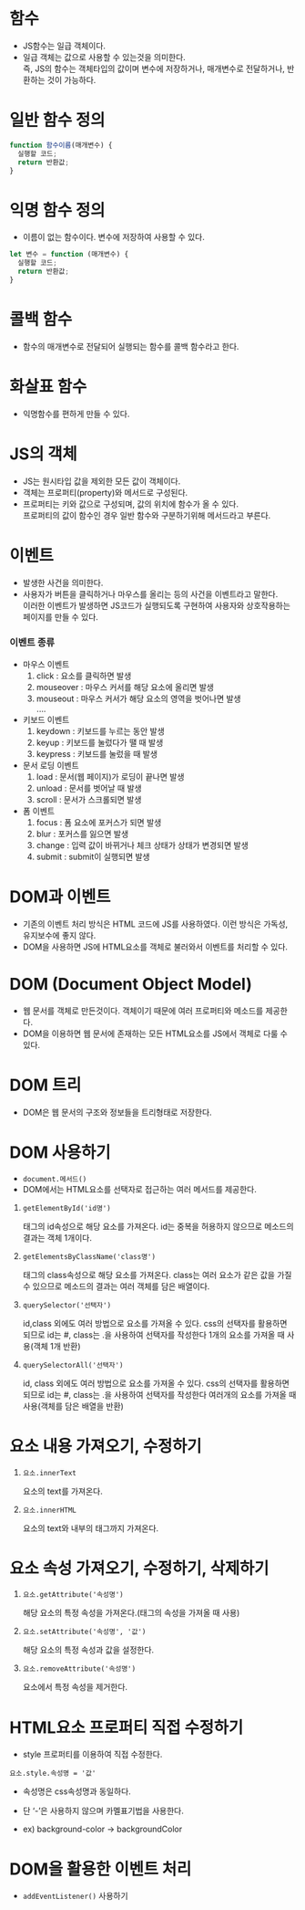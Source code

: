 # 함수

- JS함수는 일급 객체이다.
- 일급 객체는 값으로 사용할 수 있는것을 의미한다.  
  즉, JS의 함수는 객체타입의 값이며 변수에 저장하거나, 매개변수로 전달하거나, 반환하는 것이 가능하다.

# 일반 함수 정의

```js
function 함수이름(매개변수) {
  실행할 코드;
  return 반환값;
}
```

# 익명 함수 정의

- 이름이 없는 함수이다. 변수에 저장하여 사용할 수 있다.

```js
let 변수 = function (매개변수) {
  실행할 코드;
  return 반환값;
}
```

# 콜백 함수

- 함수의 매개변수로 전달되어 실행되는 함수를 콜백 함수라고 한다.

# 화살표 함수

- 익명함수를 편하게 만들 수 있다.

# JS의 객체

- JS는 원시타입 값을 제외한 모든 값이 객체이다.
- 객체는 프로퍼티(property)와 메서드로 구성된다.
- 프로퍼티는 키와 값으로 구성되며, 값의 위치에 함수가 올 수 있다.  
  프로퍼티의 값이 함수인 경우 일반 함수와 구분하기위해 메서드라고 부른다.

# 이벤트

- 발생한 사건을 의미한다.
- 사용자가 버튼을 클릭하거나 마우스를 올리는 등의 사건을 이벤트라고 말한다.  
  이러한 이벤트가 발생하면 JS코드가 실행되도록 구현하여 사용자와 상호작용하는 페이지를 만들 수 있다.

### 이벤트 종류

- 마우스 이벤트
  1. click : 요소를 클릭하면 발생
  2. mouseover : 마우스 커서를 해당 요소에 올리면 발생
  3. mouseout : 마우스 커서가 해당 요소의 영역을 벗어나면 발생  
     ....
- 키보드 이벤트
  1. keydown : 키보드를 누르는 동안 발생
  2. keyup : 키보드를 눌렀다가 땔 때 발생
  3. keypress : 키보드를 눌렀을 때 발생
- 문서 로딩 이벤트
  1. load : 문서(웹 페이지)가 로딩이 끝나면 발생
  2. unload : 문서를 벗어날 때 발생
  3. scroll : 문서가 스크롤되면 발생
- 폼 이벤트
  1. focus : 폼 요소에 포커스가 되면 발생
  2. blur : 포커스를 잃으면 발생
  3. change : 입력 값이 바뀌거나 체크 상태가 상태가 변경되면 발생
  4. submit : submit이 실행되면 발생

# DOM과 이벤트

- 기존의 이벤트 처리 방식은 HTML 코드에 JS를 사용하였다. 이런 방식은 가독성, 유지보수에 좋지 않다.
- DOM을 사용하면 JS에 HTML요소를 객체로 불러와서 이벤트를 처리할 수 있다.

# DOM (Document Object Model)

- 웹 문서를 객체로 만든것이다. 객체이기 때문에 여러 프로퍼티와 메소드를 제공한다.
- DOM을 이용하면 웹 문서에 존재하는 모든 HTML요소를 JS에서 객체로 다룰 수 있다.

# DOM 트리

- DOM은 웹 문서의 구조와 정보들을 트리형태로 저장한다.

# DOM 사용하기

- `document.메서드()`
- DOM에서는 HTML요소를 선택자로 접근하는 여러 메서드를 제공한다.

1. `getElementById('id명')`

   태그의 id속성으로 해당 요소를 가져온다.
   id는 중복을 허용하지 않으므로 메소드의 결과는 객체 1개이다.

2. `getElementsByClassName('class명')`

   태그의 class속성으로 해당 요소를 가져온다.
   class는 여러 요소가 같은 값을 가질 수 있으므로 메소드의 결과는
   여러 객체를 담은 배열이다.

3. `querySelector('선택자')`

   id,class 외에도 여러 방법으로 요소를 가져올 수 있다.
   css의 선택자를 활용하면 되므로 id는 #, class는 .을 사용하여 선택자를 작성한다
   1개의 요소를 가져올 때 사용(객체 1개 반환)

4. `querySelectorAll('선택자')`

   id, class 외에도 여러 방법으로 요소를 가져올 수 있다.
   css의 선택자를 활용하면 되므로 id는 #, class는 .을 사용하여 선택자를 작성한다
   여러개의 요소를 가져올 때 사용(객체를 담은 배열을 반환)

# 요소 내용 가져오기, 수정하기

1. `요소.innerText`

   요소의 text를 가져온다.

2. `요소.innerHTML`

   요소의 text와 내부의 태그까지 가져온다.

# 요소 속성 가져오기, 수정하기, 삭제하기

1. `요소.getAttribute('속성명')`

   해당 요소의 특정 속성을 가져온다.(태그의 속성을 가져올 때 사용)

2. `요소.setAttribute('속성명', '값')`

   해당 요소의 특정 속성과 값을 설정한다.

3. `요소.removeAttribute('속성명')`

   요소에서 특정 속성을 제거한다.

# HTML요소 프로퍼티 직접 수정하기

- style 프로퍼티를 이용하여 직접 수정한다.

`요소.style.속성명 = '값'`

- 속성명은 css속성명과 동일하다.
- 단 ‘-’은 사용하지 않으며 카멜표기법을 사용한다.

- ex) background-color → backgroundColor

# DOM을 활용한 이벤트 처리

- `addEventListener()` 사용하기
